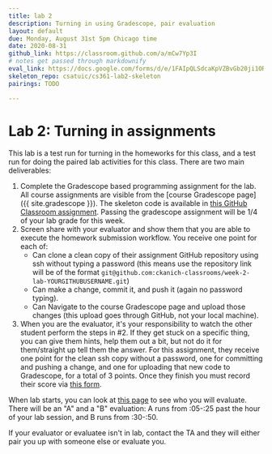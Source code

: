 ```yaml
---
title: lab 2
description: Turning in using Gradescope, pair evaluation
layout: default
due: Monday, August 31st 5pm Chicago time
date: 2020-08-31
github_link: https://classroom.github.com/a/mCw7Yp3I
# notes get passed through markdownify
eval_link: https://docs.google.com/forms/d/e/1FAIpQLSdcaKpVZBvGb20ji1OR1rB0xQKsA6tHsB0Jwq-i-LKhWJ1N9g/viewform
skeleton_repo: csatuic/cs361-lab2-skeleton
pairings: TODO

---
```


# Lab 2: Turning in assignments

This lab is a test run for turning in the homeworks for this class, and
a test run for doing the paired lab activities for this class.
There are two main deliverables:
1. Complete the Gradescope based programming assignment for the lab. All
   course assignments are visible from the [course Gradescope page]({{
   site.gradescope }}). The skeleton code is
   available in [this GitHub Classroom assignment]({{page.github_link}}).
   Passing the gradescope assignment will be 1/4 of your lab grade for this week.
2. Screen share with your evaluator and show them that you are able to
   execute the homework submission workflow. You receive one point for
   each of:
   * Can clone a clean copy of their assignment GitHub repository using
     ssh without typing a password (this means use the repository link
     will be of the format
     `git@github.com:ckanich-classrooms/week-2-lab-YOURGITHUBUSERNAME.git`)
   * Can make a change, commit it, and push it (again no password
     typing).
   * Can Navigate to the course Gradescope page and upload those
     changes (this upload goes through GitHub, not your local machine).
3. When you are the evaluator, it's your responsibility to watch the
   other student perform the steps in #2. If they get stuck on a
   specific thing, you can give them hints, help them out a bit, but not
   do it for them/straight up tell them the answer. For this assignment,
   they receive one point for the clean ssh copy without a password, one
   for committing and pushing a change, and one for uploading that new
   code to Gradescope, for a total of 3 points. Once they finish you
   must record their score via [this form](page.eval_link).


When lab starts, you can look at [this page](page.pairings) to see who
you will evaluate. There will be an "A" and a "B" evaluation: A runs
from :05-:25 past the hour of your lab session, and B runs from :30-:50.

If your evaluator or evaluatee isn't in lab, contact the TA and they
will either pair you up with someone else or evaluate you.
